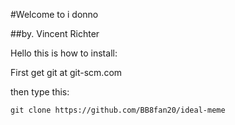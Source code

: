 #Welcome to i donno

##by. Vincent Richter


Hello this is how to install:  



First get git at git-scm.com

then type this:

```
git clone https://github.com/BB8fan20/ideal-meme
```
